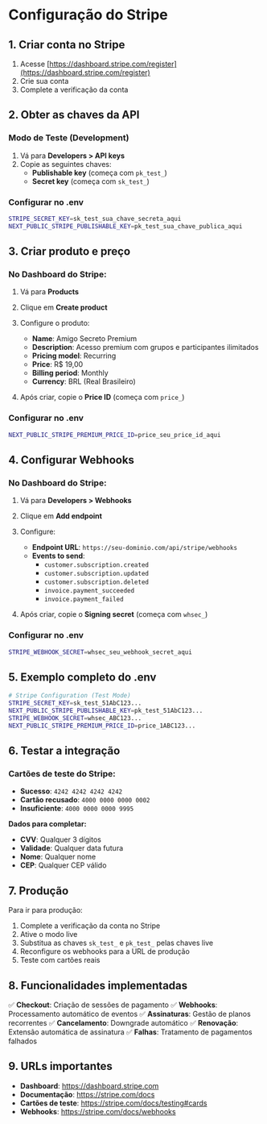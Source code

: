 # Configuração do Stripe

## 1. Criar conta no Stripe

1. Acesse [https://dashboard.stripe.com/register](https://dashboard.stripe.com/register)
2. Crie sua conta
3. Complete a verificação da conta

## 2. Obter as chaves da API

### Modo de Teste (Development)

1. Vá para **Developers > API keys**
2. Copie as seguintes chaves:
   - **Publishable key** (começa com `pk_test_`)
   - **Secret key** (começa com `sk_test_`)

### Configurar no .env

```bash
STRIPE_SECRET_KEY=sk_test_sua_chave_secreta_aqui
NEXT_PUBLIC_STRIPE_PUBLISHABLE_KEY=pk_test_sua_chave_publica_aqui
```

## 3. Criar produto e preço

### No Dashboard do Stripe:

1. Vá para **Products**
2. Clique em **Create product**
3. Configure o produto:
   - **Name**: Amigo Secreto Premium
   - **Description**: Acesso premium com grupos e participantes ilimitados
   - **Pricing model**: Recurring
   - **Price**: R$ 19,00
   - **Billing period**: Monthly
   - **Currency**: BRL (Real Brasileiro)

4. Após criar, copie o **Price ID** (começa com `price_`)

### Configurar no .env

```bash
NEXT_PUBLIC_STRIPE_PREMIUM_PRICE_ID=price_seu_price_id_aqui
```

## 4. Configurar Webhooks

### No Dashboard do Stripe:

1. Vá para **Developers > Webhooks**
2. Clique em **Add endpoint**
3. Configure:
   - **Endpoint URL**: `https://seu-dominio.com/api/stripe/webhooks`
   - **Events to send**:
     - `customer.subscription.created`
     - `customer.subscription.updated`
     - `customer.subscription.deleted`
     - `invoice.payment_succeeded`
     - `invoice.payment_failed`

4. Após criar, copie o **Signing secret** (começa com `whsec_`)

### Configurar no .env

```bash
STRIPE_WEBHOOK_SECRET=whsec_seu_webhook_secret_aqui
```

## 5. Exemplo completo do .env

```bash
# Stripe Configuration (Test Mode)
STRIPE_SECRET_KEY=sk_test_51AbC123...
NEXT_PUBLIC_STRIPE_PUBLISHABLE_KEY=pk_test_51AbC123...
STRIPE_WEBHOOK_SECRET=whsec_ABC123...
NEXT_PUBLIC_STRIPE_PREMIUM_PRICE_ID=price_1ABC123...
```

## 6. Testar a integração

### Cartões de teste do Stripe:

- **Sucesso**: `4242 4242 4242 4242`
- **Cartão recusado**: `4000 0000 0000 0002`
- **Insuficiente**: `4000 0000 0000 9995`

**Dados para completar:**
- **CVV**: Qualquer 3 dígitos
- **Validade**: Qualquer data futura
- **Nome**: Qualquer nome
- **CEP**: Qualquer CEP válido

## 7. Produção

Para ir para produção:

1. Complete a verificação da conta no Stripe
2. Ative o modo live
3. Substitua as chaves `sk_test_` e `pk_test_` pelas chaves live
4. Reconfigure os webhooks para a URL de produção
5. Teste com cartões reais

## 8. Funcionalidades implementadas

✅ **Checkout**: Criação de sessões de pagamento
✅ **Webhooks**: Processamento automático de eventos
✅ **Assinaturas**: Gestão de planos recorrentes
✅ **Cancelamento**: Downgrade automático
✅ **Renovação**: Extensão automática de assinatura
✅ **Falhas**: Tratamento de pagamentos falhados

## 9. URLs importantes

- **Dashboard**: https://dashboard.stripe.com
- **Documentação**: https://stripe.com/docs
- **Cartões de teste**: https://stripe.com/docs/testing#cards
- **Webhooks**: https://stripe.com/docs/webhooks